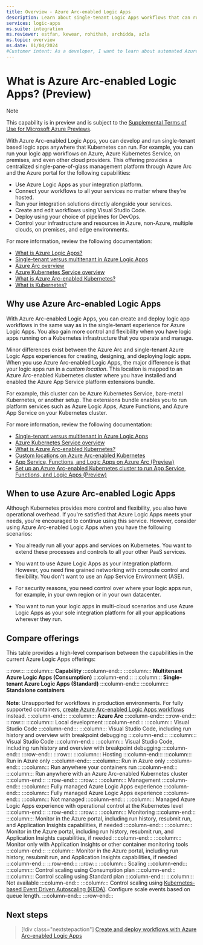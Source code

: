 ```yaml
---
title: Overview - Azure Arc-enabled Logic Apps
description: Learn about single-tenant Logic Apps workflows that can run anywhere that Kubernetes can run.
services: logic-apps
ms.suite: integration
ms.reviewer: estfan, kewear, rohithah, archidda, azla
ms.topic: overview
ms.date: 01/04/2024
#Customer intent: As a developer, I want to learn about automated Azure Arc-enabled logic app workflows that can run anywhere that Kubernetes can run.
---
```


# What is Azure Arc-enabled Logic Apps? (Preview)

> [!NOTE]
> This capability is in preview and is subject to the 
> [Supplemental Terms of Use for Microsoft Azure Previews](https://azure.microsoft.com/support/legal/preview-supplemental-terms/).

With Azure Arc-enabled Logic Apps, you can develop and run single-tenant based logic apps anywhere that Kubernetes can run. For example, you can run your logic app workflows on Azure, Azure Kubernetes Service, on premises, and even other cloud providers. This offering provides a centralized single-pane-of-glass management platform through Azure Arc and the Azure portal for the following capabilities:

- Use Azure Logic Apps as your integration platform.
- Connect your workflows to all your services no matter where they're hosted.
- Run your integration solutions directly alongside your services.
- Create and edit workflows using Visual Studio Code.
- Deploy using your choice of pipelines for DevOps.
- Control your infrastructure and resources in Azure, non-Azure, multiple clouds, on premises, and edge environments.

For more information, review the following documentation:

- [What is Azure Logic Apps?](../logic-apps/logic-apps-overview.md)
- [Single-tenant versus multitenant in Azure Logic Apps](../logic-apps/single-tenant-overview-compare.md)
- [Azure Arc overview](/azure/azure-arc/overview)
- [Azure Kubernetes Service overview](/azure/aks/intro-kubernetes)
- [What is Azure Arc-enabled Kubernetes?](/azure/azure-arc/kubernetes/overview)
- [What is Kubernetes?](https://kubernetes.io/docs/concepts/overview/what-is-kubernetes/)

<a name="why-use"></a>

## Why use Azure Arc-enabled Logic Apps

With Azure Arc-enabled Logic Apps, you can create and deploy logic app workflows in the same way as in the single-tenant experience for Azure Logic Apps. You also gain more control and flexibility when you have logic apps running on a Kubernetes infrastructure that you operate and manage.

Minor differences exist between the Azure Arc and single-tenant Azure Logic Apps experiences for creating, designing, and deploying logic apps. When you use Azure Arc-enabled Logic Apps, the major difference is that your logic apps run in a *custom location*. This location is mapped to an Azure Arc-enabled Kubernetes cluster where you have installed and enabled the Azure App Service platform extensions bundle.

For example, this cluster can be Azure Kubernetes Service, bare-metal Kubernetes, or another setup. The extensions bundle enables you to run platform services such as Azure Logic Apps, Azure Functions, and Azure App Service on your Kubernetes cluster.

For more information, review the following documentation:

- [Single-tenant versus multitenant in Azure Logic Apps](../logic-apps/single-tenant-overview-compare.md)
- [Azure Kubernetes Service overview](/azure/aks/intro-kubernetes)
- [What is Azure Arc-enabled Kubernetes?](/azure/azure-arc/kubernetes/overview)
- [Custom locations on Azure Arc-enabled Kubernetes](/azure/azure-arc/kubernetes/conceptual-custom-locations)
- [App Service, Functions, and Logic Apps on Azure Arc (Preview)](../app-service/overview-arc-integration.md)
- [Set up an Azure Arc-enabled Kubernetes cluster to run App Service, Functions, and Logic Apps (Preview)](../app-service/manage-create-arc-environment.md)

<a name="when-to-use"></a>

## When to use Azure Arc-enabled Logic Apps

Although Kubernetes provides more control and flexibility, you also have operational overhead. If you're satisfied that Azure Logic Apps meets your needs, you're encouraged to continue using this service. However, consider using Azure Arc-enabled Logic Apps when you have the following scenarios:

- You already run all your apps and services on Kubernetes. You want to extend these processes and controls to all your other PaaS services.

- You want to use Azure Logic Apps as your integration platform. However, you need fine grained networking with compute control and flexibility. You don't want to use an App Service Environment (ASE).

- For security reasons, you need control over where your logic apps run, for example, in your own region or in your own datacenter. 

- You want to run your logic apps in multi-cloud scenarios and use Azure Logic Apps as your sole integration platform for all your applications wherever they run.

<a name="compare"></a>

## Compare offerings

This table provides a high-level comparison between the capabilities in the current Azure Logic Apps offerings:

:::row:::
   :::column:::
      **Capability**
   :::column-end:::
   :::column:::
      **Multitenant Azure Logic Apps (Consumption)**
   :::column-end:::
   :::column:::
      **Single-tenant Azure Logic Apps (Standard)**
   :::column-end:::
   :::column:::
      **Standalone containers** <br><br>**Note**: Unsupported for workflows in production environments. For fully supported containers, [create Azure Arc-enabled Logic Apps workflows](azure-arc-enabled-logic-apps-create-deploy-workflows.md) instead.
   :::column-end:::
   :::column:::
      **Azure Arc**
   :::column-end:::
:::row-end:::
:::row:::
   :::column:::
      Local development
   :::column-end:::
   :::column:::
      Visual Studio Code
   :::column-end:::
   :::column:::
      Visual Studio Code, including run history and overview with breakpoint debugging
   :::column-end:::
   :::column:::
      Visual Studio Code
   :::column-end:::
   :::column:::
      Visual Studio Code, including run history and overview with breakpoint debugging
   :::column-end:::
:::row-end:::
:::row:::
   :::column:::
      Hosting
   :::column-end:::
   :::column:::
      Run in Azure only
   :::column-end:::
   :::column:::
      Run in Azure only
   :::column-end:::
   :::column:::
      Run anywhere your containers run
   :::column-end:::
   :::column:::
      Run anywhere with an Azure Arc-enabled Kubernetes cluster
   :::column-end:::
:::row-end:::
:::row:::
   :::column:::
      Management
   :::column-end:::
   :::column:::
      Fully managed Azure Logic Apps experience
   :::column-end:::
   :::column:::
      Fully managed Azure Logic Apps experience
   :::column-end:::
   :::column:::
      Not managed
   :::column-end:::
   :::column:::
      Managed Azure Logic Apps experience with operational control at the Kubernetes level
   :::column-end:::
:::row-end:::
:::row:::
   :::column:::
      Monitoring
   :::column-end:::
   :::column:::
      Monitor in the Azure portal, including run history, resubmit run, and Application Insights capabilities, if needed
   :::column-end:::
   :::column:::
      Monitor in the Azure portal, including run history, resubmit run, and Application Insights capabilities, if needed
   :::column-end:::
   :::column:::
      Monitor only with Application Insights or other container monitoring tools
   :::column-end:::
   :::column:::
      Monitor in the Azure portal, including run history, resubmit run, and Application Insights capabilities, if needed
   :::column-end:::
:::row-end:::
:::row:::
   :::column:::
      Scaling
   :::column-end:::
   :::column:::
      Control scaling using Consumption plan
   :::column-end:::
   :::column:::
      Control scaling using Standard plan
   :::column-end:::
   :::column:::
      Not available
   :::column-end:::
   :::column:::
      Control scaling using [Kubernetes-based Event Driven Autoscaling (KEDA)](https://keda.sh/). Configure scale events based on queue length.
   :::column-end:::
:::row-end:::

## Next steps

> [!div class="nextstepaction"]
> [Create and deploy workflows with Azure Arc-enabled Logic Apps](azure-arc-enabled-logic-apps-create-deploy-workflows.md)
